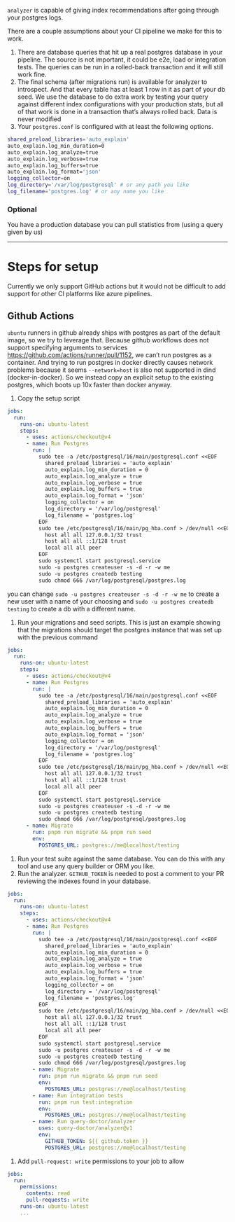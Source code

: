 `analyzer` is capable of giving index recommendations after going through your postgres logs.

There are a couple assumptions about your CI pipeline we make for this to work.

1. There are database queries that hit up a real postgres database in your pipeline. The source is not important, it could be e2e, load or integration tests. The queries can be run in a rolled-back transaction and it will still work fine.
2. The final schema (after migrations run) is available for analyzer to introspect. And that every table has at least 1 row in it as part of your db seed. We use the database to do extra work by testing your query against different index configurations with your production stats, but all of that work is done in a transaction that’s always rolled back. Data is never modified
3. Your `postgres.conf` is configured with at least the following options.

```bash
shared_preload_libraries='auto_explain'
auto_explain.log_min_duration=0
auto_explain.log_analyze=true
auto_explain.log_verbose=true
auto_explain.log_buffers=true
auto_explain.log_format='json'
logging_collector=on
log_directory='/var/log/postgresql' # or any path you like
log_filename='postgres.log' # or any name you like
```

### Optional

You have a production database you can pull statistics from (using a query given by us)

---

# Steps for setup

Currently we only support GitHub actions but it would not be difficult to add support for other CI platforms like azure pipelines.

## Github Actions

`ubuntu` runners in github already ships with postgres as part of the default image, so we try to leverage that. Because github workflows does not support specifying arguments to services https://github.com/actions/runner/pull/1152, we can’t run postgres as a container. And trying to run postgres in docker directly causes network problems because it seems `--network=host` is also not supported in dind (docker-in-docker). So we instead copy an explicit setup to the existing postgres, which boots up 10x faster than docker anyway.

1. Copy the setup script

```yaml
jobs:
  run:
    runs-on: ubuntu-latest
    steps:
      - uses: actions/checkout@v4
      - name: Run Postgres
        run: |
          sudo tee -a /etc/postgresql/16/main/postgresql.conf <<EOF
            shared_preload_libraries = 'auto_explain'
            auto_explain.log_min_duration = 0
            auto_explain.log_analyze = true
            auto_explain.log_verbose = true
            auto_explain.log_buffers = true
            auto_explain.log_format = 'json'
            logging_collector = on
            log_directory = '/var/log/postgresql'
            log_filename = 'postgres.log'
          EOF
          sudo tee /etc/postgresql/16/main/pg_hba.conf > /dev/null <<EOF
            host all all 127.0.0.1/32 trust
            host all all ::1/128 trust
            local all all peer
          EOF
          sudo systemctl start postgresql.service
          sudo -u postgres createuser -s -d -r -w me
          sudo -u postgres createdb testing
          sudo chmod 666 /var/log/postgresql/postgres.log
```

you can change `sudo -u postgres createuser -s -d -r -w me` to create a new user with a name of your choosing and `sudo -u postgres createdb testing` to create a db with a different name.

1. Run your migrations and seed scripts. This is just an example showing that the migrations should target the postgres instance that was set up with the previous command

```yaml
jobs:
  run:
    runs-on: ubuntu-latest
    steps:
      - uses: actions/checkout@v4
      - name: Run Postgres
        run: |
          sudo tee -a /etc/postgresql/16/main/postgresql.conf <<EOF
            shared_preload_libraries = 'auto_explain'
            auto_explain.log_min_duration = 0
            auto_explain.log_analyze = true
            auto_explain.log_verbose = true
            auto_explain.log_buffers = true
            auto_explain.log_format = 'json'
            logging_collector = on
            log_directory = '/var/log/postgresql'
            log_filename = 'postgres.log'
          EOF
          sudo tee /etc/postgresql/16/main/pg_hba.conf > /dev/null <<EOF
            host all all 127.0.0.1/32 trust
            host all all ::1/128 trust
            local all all peer
          EOF
          sudo systemctl start postgresql.service
          sudo -u postgres createuser -s -d -r -w me
          sudo -u postgres createdb testing
          sudo chmod 666 /var/log/postgresql/postgres.log
      - name: Migrate
        run: pnpm run migrate && pnpm run seed
        env:
          POSTGRES_URL: postgres://me@localhost/testing
```

1. Run your test suite against the same database. You can do this with any tool and use any query builder or ORM you like.
2. Run the analyzer. `GITHUB_TOKEN` is needed to post a comment to your PR reviewing the indexes found in your database.

```yaml
jobs:
  run:
    runs-on: ubuntu-latest
    steps:
      - uses: actions/checkout@v4
      - name: Run Postgres
        run: |
          sudo tee -a /etc/postgresql/16/main/postgresql.conf <<EOF
            shared_preload_libraries = 'auto_explain'
            auto_explain.log_min_duration = 0
            auto_explain.log_analyze = true
            auto_explain.log_verbose = true
            auto_explain.log_buffers = true
            auto_explain.log_format = 'json'
            logging_collector = on
            log_directory = '/var/log/postgresql'
            log_filename = 'postgres.log'
          EOF
          sudo tee /etc/postgresql/16/main/pg_hba.conf > /dev/null <<EOF
            host all all 127.0.0.1/32 trust
            host all all ::1/128 trust
            local all all peer
          EOF
          sudo systemctl start postgresql.service
          sudo -u postgres createuser -s -d -r -w me
          sudo -u postgres createdb testing
          sudo chmod 666 /var/log/postgresql/postgres.log
        - name: Migrate
          run: pnpm run migrate && pnpm run seed
          env:
            POSTGRES_URL: postgres://me@localhost/testing
        - name: Run integration tests
          run: pnpm run test:integration
          env:
            POSTGRES_URL: postgres://me@localhost/testing
        - name: Run query-doctor/analyzer
          uses: query-doctor/analyzer@v1
          env:
            GITHUB_TOKEN: ${{ github.token }}
            POSTGRES_URL: postgres://me@localhost/testing
```

1. Add `pull-request: write` permissions to your job to allow

```yaml
jobs:
  run:
    permissions:
      contents: read
      pull-requests: write
    runs-on: ubuntu-latest
    ...
```
